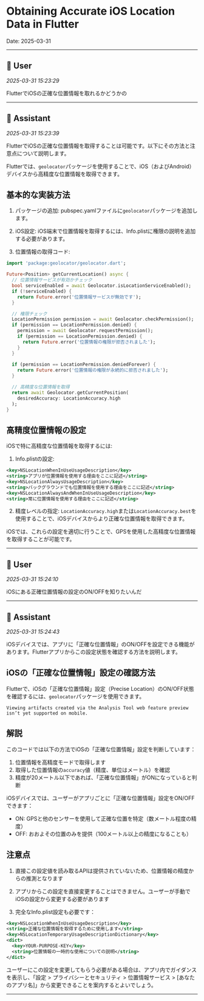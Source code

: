 # Obtaining Accurate iOS Location Data in Flutter

Date: 2025-03-31

---

## 👤 User
*2025-03-31 15:23:29*

FlutterでiOSの正確な位置情報を取れるかどうかの

---

## 🤖 Assistant
*2025-03-31 15:23:39*

FlutterでiOSの正確な位置情報を取得することは可能です。以下にその方法と注意点について説明します。

Flutterでは、`geolocator`パッケージを使用することで、iOS（およびAndroid）デバイスから高精度な位置情報を取得できます。

## 基本的な実装方法

1. パッケージの追加:
   pubspec.yamlファイルに`geolocator`パッケージを追加します。

2. iOS設定:
   iOS端末で位置情報を取得するには、Info.plistに権限の説明を追加する必要があります。

3. 位置情報の取得コード:

```dart
import 'package:geolocator/geolocator.dart';

Future<Position> getCurrentLocation() async {
  // 位置情報サービスが有効かチェック
  bool serviceEnabled = await Geolocator.isLocationServiceEnabled();
  if (!serviceEnabled) {
    return Future.error('位置情報サービスが無効です');
  }

  // 権限チェック
  LocationPermission permission = await Geolocator.checkPermission();
  if (permission == LocationPermission.denied) {
    permission = await Geolocator.requestPermission();
    if (permission == LocationPermission.denied) {
      return Future.error('位置情報の権限が拒否されました');
    }
  }
  
  if (permission == LocationPermission.deniedForever) {
    return Future.error('位置情報の権限が永続的に拒否されました');
  }

  // 高精度な位置情報を取得
  return await Geolocator.getCurrentPosition(
    desiredAccuracy: LocationAccuracy.high
  );
}
```

## 高精度位置情報の設定

iOSで特に高精度な位置情報を取得するには:

1. Info.plistの設定:
```xml
<key>NSLocationWhenInUseUsageDescription</key>
<string>アプリが位置情報を使用する理由をここに記述</string>
<key>NSLocationAlwaysUsageDescription</key>
<string>バックグラウンドでも位置情報を使用する理由をここに記述</string>
<key>NSLocationAlwaysAndWhenInUseUsageDescription</key>
<string>常に位置情報を使用する理由をここに記述</string>
```

2. 精度レベルの指定:
`LocationAccuracy.high`または`LocationAccuracy.best`を使用することで、iOSデバイスからより正確な位置情報を取得できます。

iOSでは、これらの設定を適切に行うことで、GPSを使用した高精度な位置情報を取得することが可能です。

---

## 👤 User
*2025-03-31 15:24:10*

iOSにある正確位置情報の設定のON/OFFを知りたいんだ

---

## 🤖 Assistant
*2025-03-31 15:24:43*

iOSデバイスでは、アプリに「正確な位置情報」のON/OFFを設定できる機能があります。Flutterアプリからこの設定状態を確認する方法を説明します。

## iOSの「正確な位置情報」設定の確認方法

Flutterで、iOSの「正確な位置情報」設定（Precise Location）のON/OFF状態を確認するには、`geolocator`パッケージを使用できます。
```
Viewing artifacts created via the Analysis Tool web feature preview isn’t yet supported on mobile.
```



## 解説

このコードでは以下の方法でiOSの「正確な位置情報」設定を判断しています：

1. 位置情報を高精度モードで取得します
2. 取得した位置情報の`accuracy`値（精度、単位はメートル）を確認
3. 精度が20メートル以下であれば、「正確な位置情報」がONになっていると判断

iOSデバイスでは、ユーザーがアプリごとに「正確な位置情報」設定をON/OFFできます：
- ON: GPSと他のセンサーを使用して正確な位置を特定（数メートル程度の精度）
- OFF: おおよその位置のみを提供（100メートル以上の精度になることも）

## 注意点

1. 直接この設定値を読み取るAPIは提供されていないため、位置情報の精度からの推測となります

2. アプリからこの設定を直接変更することはできません。ユーザーが手動でiOSの設定から変更する必要があります

3. 完全なInfo.plist設定も必要です：

```xml
<key>NSLocationWhenInUseUsageDescription</key>
<string>正確な位置情報を取得するために使用します</string>
<key>NSLocationTemporaryUsageDescriptionDictionary</key>
<dict>
  <key>YOUR-PURPOSE-KEY</key>
  <string>位置情報の一時的な使用についての説明</string>
</dict>
```

ユーザーにこの設定を変更してもらう必要がある場合は、アプリ内でガイダンスを表示し、「設定 &gt; プライバシーとセキュリティ &gt; 位置情報サービス &gt; [あなたのアプリ名]」から変更できることを案内するとよいでしょう。

---
